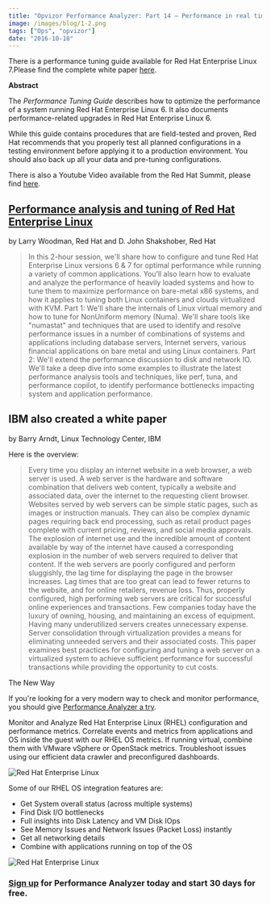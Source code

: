 ```yaml
---
title: "Opvizor Performance Analyzer: Part 14 – Performance in real time for Red Hat Enterprise Linux"
image: /images/blog/1-2.png
tags: ["Ops", "opvizor"]
date: "2016-10-18"
---
```


There is a performance tuning guide available for Red Hat Enterprise Linux 7.Please find the complete white paper [here](https://access.redhat.com/documentation/en-US/Red_Hat_Enterprise_Linux/7/pdf/Performance_Tuning_Guide/Red_Hat_Enterprise_Linux-7-Performance_Tuning_Guide-en-US.pdf).

**Abstract**

The _Performance Tuning Guide_ describes how to optimize the performance of a system running Red Hat Enterprise Linux 6. It also documents performance-related upgrades in Red Hat Enterprise Linux 6.

While this guide contains procedures that are field-tested and proven, Red Hat recommends that you properly test all planned configurations in a testing environment before applying it to a production environment. You should also back up all your data and pre-tuning configurations.

There is also a Youtube Video available from the Red Hat Summit, please find [here](https://www.youtube.com/watch?v=8C1X1ppOpho).

## [Performance analysis and tuning of Red Hat Enterprise Linux](https://rh2016.smarteventscloud.com/connect/sessionDetail.ww?SESSION_ID=44506)

by Larry Woodman, Red Hat and D. John Shakshober, Red Hat

> In this 2-hour session, we'll share how to configure and tune Red Hat Enterprise Linux versions 6 & 7 for optimal performance while running a variety of common applications. You’ll also learn how to evaluate and analyze the performance of heavily loaded systems and how to tune them to maximize performance on bare-metal x86 systems, and how it applies to tuning both Linux containers and clouds virtualized with KVM. Part 1: We'll share the internals of Linux virtual memory and how to tune for NonUniform memory (Numa). We'll share tools like "numastat" and techniques that are used to identify and resolve performance issues in a number of combinations of systems and applications including database servers, Internet servers, various financial applications on bare metal and using Linux containers. Part 2: We'll extend the performance discussion to disk and network IO. We'll take a deep dive into some examples to illustrate the latest performance analysis tools and techniques, like perf, tuna, and performance copilot, to identify performance bottlenecks impacting system and application performance.

## IBM also created a white paper

by Barry Arndt, Linux Technology Center, IBM 

Here is the overview:

> Every time you display an internet website in a web browser, a web server is used. A web server is the hardware and software combination that delivers web content, typically a website and associated data, over the internet to the requesting client browser. Websites served by web servers can be simple static pages, such as images or instruction manuals. They can also be complex dynamic pages requiring back end processing, such as retail product pages complete with current pricing, reviews, and social media approvals. The explosion of internet use and the incredible amount of content available by way of the internet have caused a corresponding explosion in the number of web servers required to deliver that content. If the web servers are poorly configured and perform sluggishly, the lag time for displaying the page in the browser increases. Lag times that are too great can lead to fewer returns to the website, and for online retailers, revenue loss. Thus, properly configured, high performing web servers are critical for successful online experiences and transactions. Few companies today have the luxury of owning, housing, and maintaining an excess of equipment. Having many underutilized servers creates unnecessary expense. Server consolidation through virtualization provides a means for eliminating unneeded servers and their associated costs. This paper examines best practices for configuring and tuning a web server on a virtualized system to achieve sufficient performance for successful transactions while providing the opportunity to cut costs.

The New Way

If you're looking for a very modern way to check and monitor performance, you should give [Performance Analyzer a try](http://try.opvizor.com/perfanalyzer/). 

Monitor and Analyze Red Hat Enterprise Linux (RHEL) configuration and performance metrics. Correlate events and metrics from applications and OS inside the guest with our RHEL OS metrics. If running virtual, combine them with VMware vSphere or OpenStack metrics. Troubleshoot issues using our efficient data crawler and preconfigured dashboards.

![Red Hat Enterprise Linux](/images/blog/1-2.png)

Some of our RHEL OS integration features are:

- Get System overall status (across multiple systems)
- Find Disk I/O bottlenecks
- Full insights into Disk Latency and VM Disk IOps
- See Memory Issues and Network Issues (Packet Loss) instantly
- Get all networking details
- Combine with applications running on top of the OS

![Red Hat Enterprise Linux](/images/blog/2-2.png)

### [Sign up](http://try.opvizor.com/perfanalyzer/) for Performance Analyzer today and start 30 days for free.

